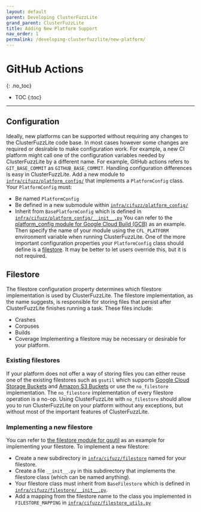 ```yaml
---
layout: default
parent: Developing ClusterFuzzLite
grand_parent: ClusterFuzzLite
title: Adding New Platform Support
nav_order: 1
permalink: /developing-clusterfuzzlite/new-platform/
---
```

# GitHub Actions
{: .no_toc}

- TOC
{:toc}
---

## Configuration

Ideally, new platforms can be supported without requiring any changes to the
ClusterFuzzLite code base.
In most cases however some changes are required or desirable to make
configuration work.
For example, a new CI platform might call one of the configuration variables
needed by ClusterFuzzLite by a different name.
For example, GitHub actions refers to `GIT_BASE_COMMIT` as `GITHUB_BASE_COMMIT`.
Handling configuration differences is easy in ClusterFuzzLite.
Add a new module to [`infra/cifuzz/platform_config/`] that implements a
`PlatformConfig` class.
Your `PlatformConfig` must:
- Be named `PlatformConfig`
- Be defined in a new submodule within [`infra/cifuzz/platform_config/`]
- Inherit from `BasePlatformConfig` which is defined in
[`infra/cifuzz/platform_config/__init__.py`]
You can refer to the [platform_config module for Google Cloud Build (GCB)] as an
example.
Then specify the name of your module using the `CFL_PLATFORM` environment
variable when running ClusterFuzzLite.
One of the more important configuration properties your `PlatformConfig` class
should define is a [filestore](#filestore).
It may be better to let users override this, but it is not required.

## Filestore

The filestore configuration property determines which filestore implementation
is used by ClusterFuzzLite. The filestore implementation, as the name suggests,
is responsible for storing files that persist after ClusterFuzzLite finishes
running a task.
These files include:
- Crashes
- Corpuses
- Builds
- Coverage
Implementing a filestore may be necessary or desirable for your
platform.

### Existing filestores
If your platform does not offer a way of storing files you can either
reuse one of the existing filestores such as `gsutil` which supports [Google
Cloud Storage Buckets] and [Amazon S3 Buckets] or use the `no_filestore`
implementation.
The `no_filestore` implementation of every filestore operation is a no-op.
Using ClusterFuzzLite with `no_filestore` should allow you to run
ClusterFuzzLite on your platform without any exceptions, but without
most of the important features of ClusterFuzzLite.

### Implementing a new filestore

You can refer to [the filestore module for gsutil] as an example for
implementing your filestore.
To implement a new filestore:
- Create a new subdirectory in [`infra/cifuzz/filestore`] named for your
  filestore.
- Create a file `__init__.py` in this subdirectory that implements the filestore
  class (which can be named anything).
- Your filestore class must inherit from `BaseFilestore` which is defined in
  [`infra/cifuzz/filestore/__init__.py`].
- Add a mapping from the filestore name to the class you implemented in `FILESTORE_MAPPING` in 
  [`infra/cifuzz/filestore_utils.py`]

[platform_config module for Google Cloud Build (GCB)]: https://github.com/google/oss-fuzz/blob/master/infra/cifuzz/platform_config/gcb.py
[`infra/cifuzz/platform_config/`]: https://github.com/google/oss-fuzz/tree/master/infra/cifuzz/platform_config
[`infra/cifuzz/platform_config/__init__.py`]: https://github.com/google/oss-fuzz/tree/master/infra/cifuzz/platform_config/__init__.py
[the filestore module for gsutil]: https://github.com/google/oss-fuzz/blob/master/infra/cifuzz/filestore/gsutil/__init__.py
[`infra/cifuzz/filestore`]: https://github.com/google/oss-fuzz/tree/master/infra/cifuzz/filestore
[`infra/cifuzz/filestore/__init__.py`]: https://github.com/google/oss-fuzz/blob/master/infra/cifuzz/filestore/__init__.py
[`infra/cifuzz/filestore_utils.py`]: https://github.com/google/oss-fuzz/blob/master/infra/cifuzz/filestore_utils.py
[Google Cloud Storage Buckets]: https://cloud.google.com/storage/docs/introduction
[Amazon S3 Buckets]: https://aws.amazon.com/s3/
